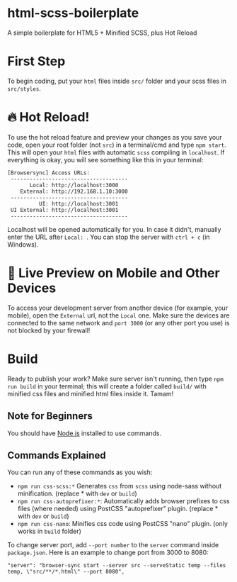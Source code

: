 # html-scss-boilerplate
A simple boilerplate for HTML5 + Minified SCSS, plus Hot Reload

# First Step
To begin coding, put your `html` files inside `src/` folder and your scss files in `src/styles`.

# :fire: Hot Reload!
To use the hot reload feature and preview your changes as you save your code, open your root folder (not `src`) in a terminal/cmd and type `npm start`. This will open your `html` files with automatic `scss` compiling in `localhost`. If everything is okay, you will see something like this in your terminal:
```
[Browsersync] Access URLs:
 -------------------------------------
       Local: http://localhost:3000
    External: http://192.168.1.10:3000
 -------------------------------------
          UI: http://localhost:3001
 UI External: http://localhost:3001
 -------------------------------------
```
Localhost will be opened automatically for you. In case it didn't, manually enter the URL after `Local: `.
You can stop the server with `ctrl + c` (in Windows).

# :iphone: Live Preview on Mobile and Other Devices
To access your development server from another device (for example, your mobile), open the `External` url, not the `Local` one.
Make sure the devices are connected to the same network and `port 3000` (or any other port you use) is not blocked by your firewall!

# Build
Ready to publish your work? Make sure server isn't running, then type `npm run build` in your terminal; this will create a folder called `build/` with minified css files and minified html files inside it. Tamam!

## Note for Beginners
You should have [Node.js](https://nodejs.org/en/download/) installed to use commands.

## Commands Explained
You can run any of these commands as you wish:
* `npm run css-scss:*` Generates `css` from `scss` using node-sass without minification. (replace * with `dev` or `build`)
* `npm run css-autoprefixer:*`: Automatically adds browser prefixes to css files (where needed) using PostCSS "autoprefixer" plugin. (replace * with `dev` or `build`)
* `npm run css-nano`: Minifies css code using PostCSS "nano" plugin. (only works in `build` folder)

To change server port, add `--port number` to the `server` command inside `package.json`.
Here is an example to change port from 3000 to 8080:
```
"server": "browser-sync start --server src --serveStatic temp --files temp, \"src/**/*.html\" --port 8080",
```

